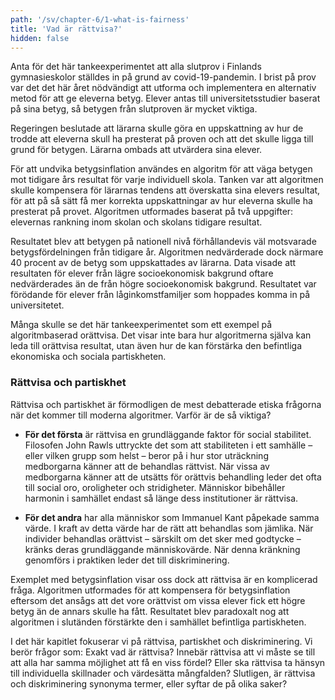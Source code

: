 ```yaml
---
path: '/sv/chapter-6/1-what-is-fairness'
title: 'Vad är rättvisa?'
hidden: false
---
```


<hero-icon heroIcon='chap6'/>


<text-box icon="exerIcon">

<styled-text>

Anta för det här tankeexperimentet att alla slutprov i Finlands gymnasieskolor ställdes in på grund av covid-19-pandemin. I brist på prov var det det här året nödvändigt att utforma och implementera en alternativ metod för att ge eleverna betyg. Elever antas till universitetsstudier baserat på sina betyg, så betygen från slutproven är mycket viktiga.

Regeringen beslutade att lärarna skulle göra en uppskattning av hur de trodde att eleverna skull ha presterat på proven och att det skulle ligga till grund för betygen. Lärarna ombads att utvärdera sina elever.

För att undvika betygsinflation användes en algoritm för att väga betygen mot tidigare års resultat för varje individuell skola. Tanken var att algoritmen skulle kompensera för lärarnas tendens att överskatta sina elevers resultat, för att på så sätt få mer korrekta uppskattningar av hur eleverna skulle ha presterat på provet. Algoritmen utformades baserat på två uppgifter: elevernas rankning inom skolan och skolans tidigare resultat.

Resultatet blev att betygen på nationell nivå förhållandevis väl motsvarade betygsfördelningen från tidigare år. Algoritmen nedvärderade dock närmare 40 procent av de betyg som uppskattades av lärarna. Data visade att resultaten för elever från lägre socioekonomisk bakgrund oftare nedvärderades än de från högre socioekonomisk bakgrund. Resultatet var förödande för elever från låginkomstfamiljer som hoppades komma in på universitetet.

</styled-text>

</text-box>

<styled-text>

Många skulle se det här tankeexperimentet som ett exempel på algoritmbaserad orättvisa. Det visar inte bara hur algoritmerna själva kan leda till orättvisa resultat, utan även hur de kan förstärka den befintliga ekonomiska och sociala partiskheten.

### Rättvisa och partiskhet

Rättvisa och partiskhet är förmodligen de mest debatterade etiska frågorna när det kommer till moderna algoritmer. Varför är de så viktiga?

* **För det första** är rättvisa en grundläggande faktor för social stabilitet. Filosofen John Rawls uttryckte det som att stabiliteten i ett samhälle – eller vilken grupp som helst – beror på i hur stor uträckning medborgarna känner att de behandlas rättvist. När vissa av medborgarna känner att de utsätts för orättvis behandling leder det ofta till social oro, oroligheter och stridigheter. Människor bibehåller harmonin i samhället endast så länge dess institutioner är rättvisa.

* **För det andra** har alla människor som Immanuel Kant påpekade samma värde. I kraft av detta värde har de rätt att behandlas som jämlika. När individer behandlas orättvist – särskilt om det sker med godtycke – kränks deras grundläggande människovärde. När denna kränkning genomförs i praktiken leder det till diskriminering.

Exemplet med betygsinflation visar oss dock att rättvisa är en komplicerad fråga. Algoritmen utformades för att kompensera för betygsinflation eftersom det ansågs att det vore orättvist om vissa elever fick ett högre betyg än de annars skulle ha fått. Resultatet blev paradoxalt nog att algoritmen i slutänden förstärkte den i samhället befintliga partiskheten.

I det här kapitlet fokuserar vi på rättvisa, partiskhet och diskriminering. Vi berör frågor som: Exakt vad är rättvisa? Innebär rättvisa att vi måste se till att alla har samma möjlighet att få en viss fördel? Eller ska rättvisa ta hänsyn till individuella skillnader och värdesätta mångfalden? Slutligen, är rättvisa och diskriminering synonyma termer, eller syftar de på olika saker?

</styled-text>
